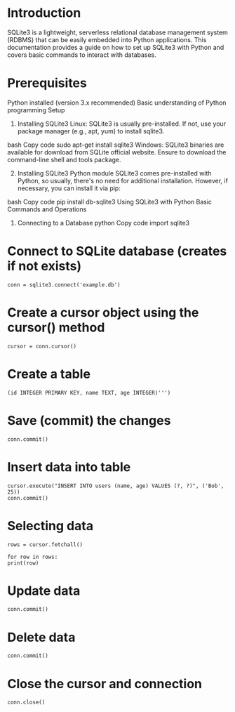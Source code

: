 # Introduction

SQLite3 is a lightweight, serverless relational database management system (RDBMS) that can be easily embedded into Python applications. This documentation provides a guide on how to set up SQLite3 with Python and covers basic commands to interact with databases.

# Prerequisites

Python installed (version 3.x recommended)
Basic understanding of Python programming
Setup

1. Installing SQLite3
   Linux: SQLite3 is usually pre-installed. If not, use your package manager (e.g., apt, yum) to install sqlite3.

bash
Copy code
sudo apt-get install sqlite3
Windows: SQLite3 binaries are available for download from SQLite official website. Ensure to download the command-line shell and tools package.

2. Installing SQLite3 Python module
   SQLite3 comes pre-installed with Python, so usually, there's no need for additional installation. However, if necessary, you can install it via pip:

bash
Copy code
pip install db-sqlite3
Using SQLite3 with Python
Basic Commands and Operations

1. Connecting to a Database
   python
   Copy code
   import sqlite3

# Connect to SQLite database (creates if not exists)

``` conn = sqlite3.connect('example.db') ```
# Create a cursor object using the cursor() method

``` cursor = conn.cursor() ```

# Create a table

``` cursor.execute('''CREATE TABLE IF NOT EXISTS users
(id INTEGER PRIMARY KEY, name TEXT, age INTEGER)''')
```
# Save (commit) the changes

```conn.commit() ```

# Insert data into table

``` cursor.execute("INSERT INTO users (name, age) VALUES (?, ?)", ('Alice', 30))
cursor.execute("INSERT INTO users (name, age) VALUES (?, ?)", ('Bob', 25))
conn.commit() 
```

# Selecting data

```cursor.execute("SELECT \* FROM users")
rows = cursor.fetchall()

for row in rows:
print(row)
```

# Update data

```cursor.execute("UPDATE users SET age = 26 WHERE name = 'Bob'")
conn.commit()
```
# Delete data

``` cursor.execute("DELETE FROM users WHERE name = 'Alice'")
conn.commit()
```

# Close the cursor and connection

``` cursor.close()
conn.close()
```
